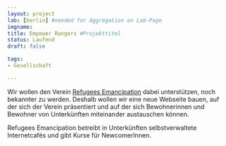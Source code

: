 ```yaml
---
layout: project
lab: [berlin] #needed for Aggregation on Lab-Page
imgname:
title: Empower Rangers #Projekttitel
status: Laufend
draft: false

tags:
- Gesellschaft

---
```


Wir wollen den Verein <a href="http://www.refugeesemancipation.com">Refugees Emancipation</a> dabei unterstützen, noch bekannter zu werden. Deshalb wollen wir eine neue Webseite bauen, auf der sich der Verein präsentiert und auf der sich Bewohnerinnen und Bewohner von Unterkünften miteinander austauschen können.

Refugees Emancipation betreibt in Unterkünften selbstverwaltete Internetcafés und gibt Kurse für NewcomerInnen.
